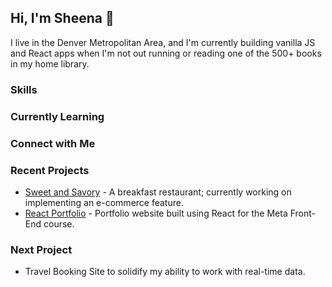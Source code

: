 ## Hi, I'm Sheena 👋

I live in the Denver Metropolitan Area, and I'm currently building vanilla JS and React apps when I'm not out running or reading one of the 500+ books in my home library.

### Skills

### Currently Learning

### Connect with Me
<a href="mailto:shba2504@gmail.com"></a>

### Recent Projects
- <a href="https://github.com/shba2504/sweetandsavory">Sweet and Savory</a> - A breakfast restaurant; currently working on implementing an e-commerce feature.
- <a href="https://github.com/shba2504/React-Portfolio-Website">React Portfolio</a> - Portfolio website built using React for the Meta Front-End course.

### Next Project
- Travel Booking Site to solidify my ability to work with real-time data.

<!--
- 🔭 I’m currently working on ...
- 👯 I’m looking to collaborate on ...
- 🤔 I’m looking for help with ...
- 💬 Ask me about ...
- 📫 How to reach me: ...
- 😄 Pronouns: ...
- ⚡ Fun fact: ...
-->
